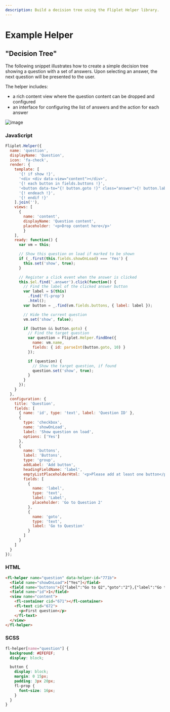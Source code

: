 ```yaml
---
description: Build a decision tree using the Fliplet Helper library.
---
```


# Example Helper

## "Decision Tree"

The following snippet illustrates how to create a simple decision tree showing a question with a set of answers. Upon selecting an answer, the next question will be presented to the user.

The helper includes:
- a rich content view where the question content can be dropped and configured
- an interface for configuring the list of answers and the action for each answer

![image](/assets/img/helper-example-decision-tree.png)

### JavaScript

```js
Fliplet.Helper({
  name: 'question',
  displayName: 'Question',
  icon: 'fa-check',
  render: {
    template: [
      '{! if show !}',
      '<div <div data-view="content"></div>',
      '{! each button in fields.buttons !}',
      '<button data-to="{! button.goto !}" class="answer">{! button.label !}</button><br />',
      '{! endeach !}',
      '{! endif !}'
    ].join(''),
    views: [
      {
        name: 'content',
        displayName: 'Question content',
        placeholder: '<p>Drop content here</p>'
        }
    ],
    ready: function() {
      var vm = this;

      // Show this question on load if marked to be shown
      if (_.first(this.fields.showOnLoad) === 'Yes') {
        this.set('show', true);
      }

      // Register a click event when the answer is clicked
      this.$el.find('.answer').click(function() {
        // Find the label of the clicked answer button
        var label = $(this)
          .find('fl-prop')
          .html();
        var button = _.find(vm.fields.buttons, { label: label });

        // Hide the current question
        vm.set('show', false);

        if (button && button.goto) {
          // Find the target question
          var question = Fliplet.Helper.findOne({
            name: vm.name,
            fields: { id: parseInt(button.goto, 10) }
          });

          if (question) {
            // Show the target question, if found
            question.set('show', true);
          }
        }
      });
    }
  },
  configuration: {
    title: 'Question',
    fields: [
      { name: 'id', type: 'text', label: 'Question ID' },
      {
        type: 'checkbox',
        name: 'showOnLoad',
        label: 'Show question on load',
        options: ['Yes']
      },
      {
        name: 'buttons',
        label: 'Buttons',
        type: 'group',
        addLabel: 'Add button',
        headingFieldName: 'label',
        emptyListPlaceholderHtml: '<p>Please add at least one button</p>',
        fields: [
          {
            name: 'label',
            type: 'text',
            label: 'Label',
            placeholder: 'Go to Question 2'
          },
          {
            name: 'goto',
            type: 'text',
            label: 'Go to Question'
          }
        ]
      }
    ]
  }
});

```

### HTML

```html
<fl-helper name="question" data-helper-id="771b">
  <field name="showOnLoad">["Yes"]</field>
  <field name="buttons">[{"label":"Go to Q2","goto":"2"},{"label":"Go to Q3","goto":"3"}]</field>
  <field name="id">1</field>
  <view name="content">
    <fl-container cid="671"></fl-container>
    <fl-text cid="672">
      <p>First question</p>
    </fl-text>
  </view>
</fl-helper>
```

### SCSS

```scss
fl-helper[name="question"] {
  background: #EFEFEF;
  display: block;

  button {
    display: block;
    margin: 0 15px;
    padding: 3px 20px;
    fl-prop {
      font-size: 16px;
    }
  }
}

```